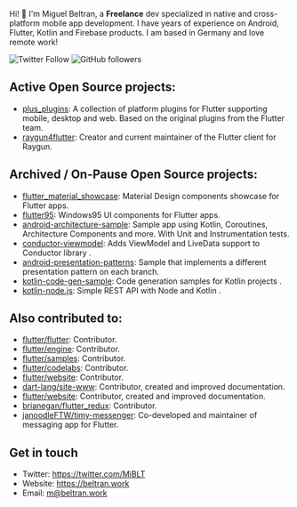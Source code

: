Hi! :wave: I'm Miguel Beltran, a **Freelance** dev specialized in native and cross-platform mobile app development. I have years of experience on Android, Flutter, Kotlin and Firebase products. I am based in Germany and love remote work!

![Twitter Follow](https://img.shields.io/twitter/follow/miblt?style=social)
![GitHub followers](https://img.shields.io/github/followers/miquelbeltran?style=social)

## Active Open Source projects:

- [plus_plugins](https://github.com/fluttercommunity/plus_plugins): A collection of platform plugins for Flutter supporting mobile, desktop and web. Based on the original plugins from the Flutter team.
- [raygun4flutter](https://github.com/MindscapeHQ/raygun4flutter): Creator and current maintainer of the Flutter client for Raygun.

## Archived / On-Pause Open Source projects:

- [flutter_material_showcase](https://github.com/miquelbeltran/flutter_material_showcase): Material Design components showcase for Flutter apps.
- [flutter95](https://github.com/miquelbeltran/flutter95): Windows95 UI components for Flutter apps.
- [android-architecture-sample](https://github.com/miquelbeltran/android-architecture-sample): Sample app using Kotlin, Coroutines, Architecture Components and more. With Unit and Instrumentation tests. 
- [conductor-viewmodel](https://github.com/miquelbeltran/conductor-viewmodel): Adds ViewModel and LiveData support to Conductor library .
- [android-presentation-patterns](https://github.com/miquelbeltran/android-presentation-patterns): Sample that implements a different presentation pattern on each branch.
- [kotlin-code-gen-sample](https://github.com/miquelbeltran/kotlin-code-gen-sample): Code generation samples for Kotlin projects .
- [kotlin-node.js](https://github.com/miquelbeltran/kotlin-node.js): Simple REST API with Node and Kotlin .

## Also contributed to:

- [flutter/flutter](https://github.com/flutter/flutter/commits?author=miquelbeltran): Contributor.
- [flutter/engine](https://github.com/flutter/engine/commits?author=miquelbeltran): Contributor.
- [flutter/samples](https://github.com/flutter/samples/commits?author=miquelbeltran): Contributor.
- [flutter/codelabs](https://github.com/flutter/codelabs/commits?author=miquelbeltran): Contributor.
- [flutter/website](https://github.com/flutter/website/commits?author=miquelbeltran): Contributor.
- [dart-lang/site-www](https://github.com/dart-lang/site-www/commits?author=miquelbeltran): Contributor, created and improved documentation.
- [flutter/website](https://github.com/flutter/website/commits?author=miquelbeltran): Contributor, created and improved documentation.
- [brianegan/flutter_redux](https://github.com/brianegan/flutter_redux/commits?author=miquelbeltran): Contributor.
- [janoodleFTW/timy-messenger](https://github.com/janoodleFTW/timy-messenger): Co-developed and maintainer of messaging app for Flutter.

## Get in touch

- Twitter: https://twitter.com/MiBLT
- Website: https://beltran.work
- Email: [m@beltran.work](mailto:m@beltran.work)
